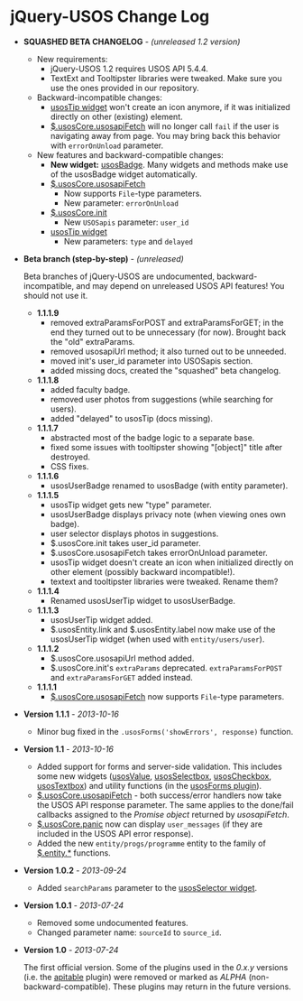 jQuery-USOS Change Log
======================

  * **SQUASHED BETA CHANGELOG** - *(unreleased 1.2 version)*

    * New requirements:
      * jQuery-USOS 1.2 requires USOS API 5.4.4.
      * TextExt and Tooltipster libraries were tweaked. Make sure you use the
        ones provided in our repository.
    * Backward-incompatible changes:
      * [usosTip widget](api/widget.tip.md) won't create an icon anymore, if
        it was initialized directly on other (existing) element.
      * [$.usosCore.usosapiFetch](api/core.usosapiFetch.md) will no longer call
        `fail` if the user is navigating away from page. You may bring back this
        behavior with `errorOnUnload` parameter.
    * New features and backward-compatible changes:
      * **New widget:** [usosBadge](api/widget.badge.md). Many widgets and 
        methods make use of the usosBadge widget automatically.
      * [$.usosCore.usosapiFetch](api/core.usosapiFetch.md)
         * Now supports `File`-type parameters.
         * New parameter: `errorOnUnload`
      * [$.usosCore.init](api/core.init.md)
         * New `USOSapis` parameter: `user_id`
      * [usosTip widget](api/widget.tip.md)
         * New parameters: `type` and `delayed`

  * **Beta branch (step-by-step)** - *(unreleased)*

    Beta branches of jQuery-USOS are undocumented, backward-incompatible, and
    may depend on unreleased USOS API features! You should not use it.

    * **1.1.1.9**
      * removed extraParamsForPOST and extraParamsForGET; in the end they turned
        out to be unnecessary (for now). Brought back the "old" extraParams.
      * removed usosapiUrl method; it also turned out to be unneeded.
      * moved init's user_id parameter into USOSapis section.
      * added missing docs, created the "squashed" beta changelog.
    * **1.1.1.8**
      * added faculty badge.
      * removed user photos from suggestions (while searching for users).
      * added "delayed" to usosTip (docs missing).
    * **1.1.1.7**
      * abstracted most of the badge logic to a separate base.
      * fixed some issues with tooltipster showing "[object]" title after
        destroyed.
      * CSS fixes.
    * **1.1.1.6**
      * usosUserBadge renamed to usosBadge (with entity parameter).
    * **1.1.1.5**
      * usosTip widget gets new "type" parameter.
      * usosUserBadge displays privacy note (when viewing ones own badge).
      * user selector displays photos in suggestions.
      * $.usosCore.init takes user_id parameter.
      * $.usosCore.usosapiFetch takes errorOnUnload parameter.
      * usosTip widget doesn't create an icon when initialized directly on
        other element (possibly backward incompatible!).
      * textext and tooltipster libraries were tweaked. Rename them?
    * **1.1.1.4**
      * Renamed usosUserTip widget to usosUserBadge.
    * **1.1.1.3**
      * usosUserTip widget added.
      * $.usosEntity.link and $.usosEntity.label now make use of the usosUserTip
        widget (when used with `entity/users/user`). 
    * **1.1.1.2**
      * $.usosCore.usosapiUrl method added.
      * $.usosCore.init's `extraParams` deprecated. `extraParamsForPOST` and
        `extraParamsForGET` added instead. 
    * **1.1.1.1**
      * [$.usosCore.usosapiFetch](api/core.usosapiFetch.md) now supports
        `File`-type parameters.



  * **Version 1.1.1** - *2013-10-16*

    * Minor bug fixed in the `.usosForms('showErrors', response)` function.

  * **Version 1.1** - *2013-10-16*
  
    * Added support for forms and server-side validation.
      This includes some new widgets
      ([usosValue](api/widget.value.md),
      [usosSelectbox](api/widget.selectbox.md),
      [usosCheckbox](api/widget.checkbox.md),
      [usosTextbox](api/widget.textbox.md))
      and utility functions (in the [usosForms plugin](api/forms.md)).
    * [$.usosCore.usosapiFetch](api/core.usosapiFetch.md) - both success/error
      handlers now take the USOS API response parameter. The same applies to
      the done/fail callbacks assigned to the *Promise object* returned by
      *usosapiFetch*.
    * [$.usosCore.panic](api/core.panic.md) now can display `user_messages`
      (if they are included in the USOS API error response).
    * Added the new `entity/progs/programme` entity to the family of
      [$.entity.*](api/entity.label.md) functions.

  * **Version 1.0.2** - *2013-09-24*
  
    * Added `searchParams` parameter to the
      [usosSelector widget](api/widget.selector.md).

  * **Version 1.0.1** - *2013-07-24*

    * Removed some undocumented features.
    * Changed parameter name: `sourceId` to `source_id`.

  * **Version 1.0** - *2013-07-24*

    The first official version. Some of the plugins used in the *0.x.y*
    versions (i.e. the [apitable](http://i.imgur.com/hngxh9J.png) plugin) were
    removed or marked as *ALPHA* (non-backward-compatible). These plugins may
    return in the future versions.

